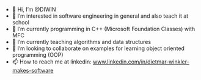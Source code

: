 - 👋 Hi, I’m @DIWIN
- 👀 I’m interested in software engineering in general and also teach it at school
- 🌱 I’m currently programming in C++ (Microsoft Foundation Classes) with MFC
- 🌱 I’m currently teaching algorithms and data structures
- 💞️ I’m looking to collaborate on examples for learning object oriented programming (OOP)
- 📫 How to reach me at linkedin: www.linkedin.com/in/dietmar-winkler-makes-software

<!---
DIWIN/DIWIN is a ✨ special ✨ repository because its `README.md` (this file) appears on your GitHub profile.
You can click the Preview link to take a look at your changes.
--->
